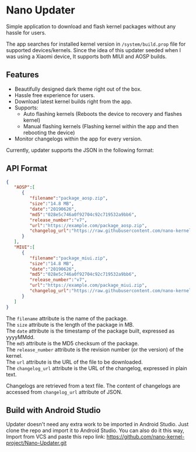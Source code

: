 Nano Updater
============
Simple application to download and flash kernel packages without any hassle for users.

The app searches for installed kernel version in `/system/build.prop` file for supported devices/kernels. Since the idea of this updater seeded when I was using a Xiaomi device, It supports both MIUI and AOSP builds.

Features
--------

- Beautifully designed dark theme right out of the box.
- Hassle free experience for users.
- Download latest kernel builds right from the app.
- Supports:
    - Auto flashing kernels (Reboots the device to recovery and flashes kernel)
    - Manual flashing kernels (Flashing kernel within the app and then rebooting the device)
- Monitor changelogs within the app for every version.     

Currently, updater supports the JSON in the following format:

API Format
----------

```json
{  
   "AOSP":[  
      {  
         "filename":"package_aosp.zip",
         "size":"14.8 MB",
         "date":"20190626",
         "md5":"028e5c746a0f92704c92c719532a9bb6",
         "release_number":"v7",
         "url":"https://example.com/package_aosp.zip",
         "changelog_url":"https://raw.githubusercontent.com/nano-kernel-project/Nano_OTA_changelogs/master/test_changelogs.txt"
      }
   ],
   "MIUI":[  
      {  
         "filename":"package_miui.zip",
         "size":"14.8 MB",
         "date":"20190626",
         "md5":"028e5c746a0f92704c92c719532a9bb6",
         "release_number":"v7",
         "url":"https://example.com/package_miui.zip",
         "changelog_url":"https://raw.githubusercontent.com/nano-kernel-project/Nano_OTA_changelogs/master/test_changelogs.txt"
      }
   ]
}
```

The `filename` attribute is the name of the package.  
The `size` attribute is the length of the package in MB.  
The `date` attribute is the timestamp of the package built, expressed as yyyyMMdd.  
The `md5` attribute is the MD5 checksum of the package.  
The `release_number` attribute is the revision number (or the version) of the kernel.  
The `url` attribute is the URL of the file to be downloaded.  
The `changelog_url` attribute is the URL of the changelog, expressed in plain text.  

Changelogs are retrieved from a text file. The content of changelogs are accessed from `changelog_url` attribute of JSON.

Build with Android Studio
-------------------------

Updater doesn't need any extra work to be imported in Android Studio. 
Just clone the repo and import it to Android Studio. You can also do 
it this way, Import from VCS and paste this repo link: https://github.com/nano-kernel-project/Nano-Updater.git  